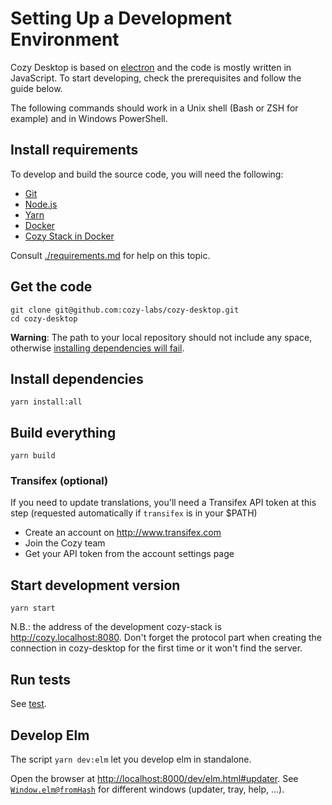 # Setting Up a Development Environment

Cozy Desktop is based on [electron](https://electronjs.org/) and the code is mostly written in JavaScript.
To start developing, check the prerequisites and follow the guide below.

The following commands should work in a Unix shell (Bash or ZSH for example)
and in Windows PowerShell.

## Install requirements

To develop and build the source code, you will need the following:

-   [Git](https://git-scm.com/)
-   [Node.js](https://nodejs.org/)
-   [Yarn](https://yarnpkg.com/)
-   [Docker](https://www.docker.com/)
-   [Cozy Stack in Docker](./requirements.md#set-up-a-cozy-stack)

Consult [./requirements.md](./requirements.md) for help on this topic.

## Get the code

```
git clone git@github.com:cozy-labs/cozy-desktop.git
cd cozy-desktop
```

**Warning**: The path to your local repository should not include any space,
otherwise [installing dependencies will fail](https://github.com/cozy-labs/cozy-desktop/issues/1097).

## Install dependencies

```
yarn install:all
```

## Build everything

```
yarn build
```

### Transifex (optional)

If you need to update translations, you'll need a Transifex API token at this step (requested automatically if `transifex` is in your $PATH)

- Create an account on http://www.transifex.com
- Join the Cozy team
- Get your API token from the account settings page

## Start development version

```
yarn start
```

N.B.: the address of the development cozy-stack is http://cozy.localhost:8080. Don't forget the protocol part when creating the connection in cozy-desktop for the first time or it won't find the server.

## Run tests

See [test](./test.md).

## Develop Elm

The script `yarn dev:elm` let you develop elm in standalone.

Open the browser at [http://localhost:8000/dev/elm.html#updater](). See [`Window.elm@fromHash`](../../gui/elm/Data/Window.elm) for different windows (updater, tray, help, …).
